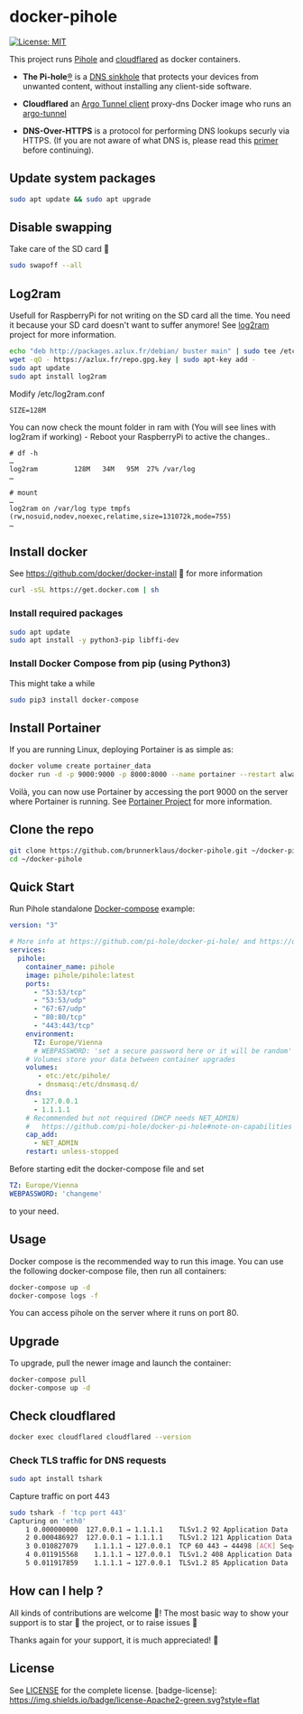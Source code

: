 docker-pihole
========
[![License: MIT](https://img.shields.io/badge/License-MIT-yellow.svg)](https://opensource.org/licenses/MIT)

This project runs [Pihole](https://github.com/pi-hole/pi-hole) and [cloudflared](https://github.com/crazy-max/docker-cloudflared) as docker containers.

- **The Pi-hole**[®](https://pi-hole.net/trademark-rules-and-brand-guidelines/) is a [DNS sinkhole](https://en.wikipedia.org/wiki/DNS_Sinkhole) that protects your devices from unwanted content, without installing any client-side software.

- **Cloudflared** an [Argo Tunnel client](https://github.com/cloudflare/cloudflared) proxy-dns Docker image who runs an [argo-tunnel](https://developers.cloudflare.com/argo-tunnel)

- **DNS-Over-HTTPS** is a protocol for performing DNS lookups securly via HTTPS. (If you are not aware of what DNS is, please read this [primer](https://developers.cloudflare.com/1.1.1.1/dns-over-tls/) before continuing).



## Update system packages
```bash
sudo apt update && sudo apt upgrade
```

## Disable swapping
Take care of the SD card :rocket:
```bash
sudo swapoff --all
```

## Log2ram
Usefull for RaspberryPi for not writing on the SD card all the time. You need it because your SD card doesn't want to suffer anymore! See [log2ram](https://github.com/azlux/log2ram) project for more information.

```bash
echo "deb http://packages.azlux.fr/debian/ buster main" | sudo tee /etc/apt/sources.list.d/azlux.list
wget -qO - https://azlux.fr/repo.gpg.key | sudo apt-key add -
sudo apt update
sudo apt install log2ram
```

Modify /etc/log2ram.conf
```
SIZE=128M
```


You can now check the mount folder in ram with (You will see lines with log2ram if working) - Reboot your RaspberryPi to active the changes..
```
# df -h
…
log2ram         128M   34M   95M  27% /var/log
…

# mount
…
log2ram on /var/log type tmpfs (rw,nosuid,nodev,noexec,relatime,size=131072k,mode=755)
…
```

## Install docker
See https://github.com/docker/docker-install 🐳 for more information
```bash
curl -sSL https://get.docker.com | sh
```

### Install required packages
```bash
sudo apt update
sudo apt install -y python3-pip libffi-dev
```

### Install Docker Compose from pip (using Python3)
This might take a while

```bash
sudo pip3 install docker-compose
```

## Install Portainer
If you are running Linux, deploying Portainer is as simple as:

```bash
docker volume create portainer_data
docker run -d -p 9000:9000 -p 8000:8000 --name portainer --restart always -v /var/run/docker.sock:/var/run/docker.sock -v portainer_data:/data portainer/portainer
```
Voilà, you can now use Portainer by accessing the port 9000 on the server where Portainer is running. See [Portainer Project](https://portainer.readthedocs.io/en/latest/deployment.html) for more information.

## Clone the repo
```bash
git clone https://github.com/brunnerklaus/docker-pihole.git ~/docker-pihole
cd ~/docker-pihole
```

## Quick Start
Run Pihole standalone
[Docker-compose](https://docs.docker.com/compose/install/) example:

```yaml
version: "3"

# More info at https://github.com/pi-hole/docker-pi-hole/ and https://docs.pi-hole.net/
services:
  pihole:
    container_name: pihole
    image: pihole/pihole:latest
    ports:
      - "53:53/tcp"
      - "53:53/udp"
      - "67:67/udp"
      - "80:80/tcp"
      - "443:443/tcp"
    environment:
      TZ: Europe/Vienna
      # WEBPASSWORD: 'set a secure password here or it will be random'
    # Volumes store your data between container upgrades
    volumes:
       - etc:/etc/pihole/
       - dnsmasq:/etc/dnsmasq.d/
    dns:
      - 127.0.0.1
      - 1.1.1.1
    # Recommended but not required (DHCP needs NET_ADMIN)
    #   https://github.com/pi-hole/docker-pi-hole#note-on-capabilities
    cap_add:
      - NET_ADMIN
    restart: unless-stopped
```

Before starting edit the docker-compose file and set
```yml
TZ: Europe/Vienna
WEBPASSWORD: 'changeme'
```
to your need.

## Usage

Docker compose is the recommended way to run this image. You can use the following docker-compose file, then run all containers:

```bash
docker-compose up -d
docker-compose logs -f
```

You can access pihole on the server where it runs on port 80.

## Upgrade

To upgrade, pull the newer image and launch the container:

```bash
docker-compose pull
docker-compose up -d
```


## Check cloudflared
```bash
docker exec cloudflared cloudflared --version
```

### Check TLS traffic for DNS requests
```bash
sudo apt install tshark
```
Capture traffic on port 443
```bash
sudo tshark -f 'tcp port 443'
Capturing on 'eth0'
    1 0.000000000  127.0.0.1 → 1.1.1.1    TLSv1.2 92 Application Data
    2 0.000486927  127.0.0.1 → 1.1.1.1    TLSv1.2 121 Application Data
    3 0.010827079    1.1.1.1 → 127.0.0.1  TCP 60 443 → 44498 [ACK] Seq=1 Ack=106 Win=67 Len=0
    4 0.011915568    1.1.1.1 → 127.0.0.1  TLSv1.2 408 Application Data
    5 0.011917859    1.1.1.1 → 127.0.0.1  TLSv1.2 85 Application Data
```

## How can I help ?

All kinds of contributions are welcome :raised_hands:! The most basic way to show your support is to star :star2: the project, or to raise issues :speech_balloon:

Thanks again for your support, it is much appreciated! :pray:

## License

See [LICENSE](LICENSE) for the complete license.
[badge-license]: https://img.shields.io/badge/license-Apache2-green.svg?style=flat
